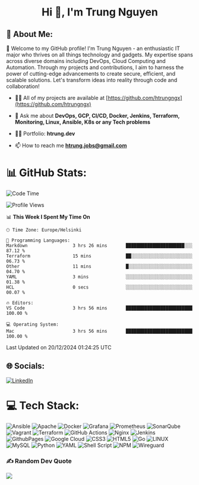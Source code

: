 <h1 align="center">Hi 👋, I'm Trung Nguyen</h1>

## 💫 About Me:
👋 Welcome to my GitHub profile! I'm Trung Nguyen - an enthusiastic IT major who thrives on all things technology and gadgets. My expertise spans across diverse domains including DevOps, Cloud Computing and Automation. Through my projects and contributions, I aim to harness the power of cutting-edge advancements to create secure, efficient, and scalable solutions. Let's transform ideas into reality through code and collaboration!<br>


- 👨‍💻 All of my projects are available at [https://github.com/htrungngx](https://github.com/htrungngx)

- 💬 Ask me about **DevOps, GCP, CI/CD, Docker, Jenkins, Terraform, Monitoring, Linux, Ansible, K8s or any Tech problems**

- 👨‍💻 Portfolio: **htrung.dev**

- 📫 How to reach me **htrung.jobs@gmail.com** 


# 📊 GitHub Stats:
<!--START_SECTION:waka-->
![Code Time](http://img.shields.io/badge/Code%20Time-234%20hrs%205%20mins-blue)

![Profile Views](http://img.shields.io/badge/Profile%20Views-0-blue)

📊 **This Week I Spent My Time On** 

```text
🕑︎ Time Zone: Europe/Helsinki

💬 Programming Languages: 
Markdown                 3 hrs 26 mins       ██████████████████████░░░   87.12 % 
Terraform                15 mins             ██░░░░░░░░░░░░░░░░░░░░░░░   06.73 % 
Other                    11 mins             █░░░░░░░░░░░░░░░░░░░░░░░░   04.70 % 
YAML                     3 mins              ░░░░░░░░░░░░░░░░░░░░░░░░░   01.38 % 
HCL                      0 secs              ░░░░░░░░░░░░░░░░░░░░░░░░░   00.07 % 

🔥 Editors: 
VS Code                  3 hrs 56 mins       █████████████████████████   100.00 % 

💻 Operating System: 
Mac                      3 hrs 56 mins       █████████████████████████   100.00 % 
```


 Last Updated on 20/12/2024 01:24:25 UTC
<!--END_SECTION:waka-->


## 🌐 Socials:
[![LinkedIn](https://img.shields.io/badge/LinkedIn-%230077B5.svg?logo=linkedin&logoColor=white)](https://linkedin.com/in/hoangtrungcva) 

# 💻 Tech Stack:
![Ansible](https://img.shields.io/badge/ansible-%231A1918.svg?style=flat-square&logo=ansible&logoColor=white) ![Apache](https://img.shields.io/badge/apache-%23D42029.svg?style=flat-square&logo=apache&logoColor=white) ![Docker](https://img.shields.io/badge/docker-%230db7ed.svg?style=flat-square&logo=docker&logoColor=white) ![Grafana](https://img.shields.io/badge/grafana-%23F46800.svg?style=flat-square&logo=grafana&logoColor=white) ![Prometheus](https://img.shields.io/badge/Prometheus-E6522C?style=flat-square&logo=Prometheus&logoColor=white) ![SonarQube](https://img.shields.io/badge/SonarQube-black?style=flat-square&logo=sonarqube&logoColor=4E9BCD) ![Vagrant](https://img.shields.io/badge/vagrant-%231563FF.svg?style=flat-square&logo=vagrant&logoColor=white) ![Terraform](https://img.shields.io/badge/terraform-%235835CC.svg?style=flat-square&logo=terraform&logoColor=white) ![GitHub Actions](https://img.shields.io/badge/github%20actions-%232671E5.svg?style=flat-square&logo=githubactions&logoColor=white) ![Nginx](https://img.shields.io/badge/nginx-%23009639.svg?style=flat-square&logo=nginx&logoColor=white) ![Jenkins](https://img.shields.io/badge/jenkins-%232C5263.svg?style=flat-square&logo=jenkins&logoColor=white) ![GithubPages](https://img.shields.io/badge/github%20pages-121013?style=flat-square&logo=github&logoColor=white) ![Google Cloud](https://img.shields.io/badge/GoogleCloud-%234285F4.svg?style=flat-square&logo=google-cloud&logoColor=white) ![CSS3](https://img.shields.io/badge/css3-%231572B6.svg?style=flat-square&logo=css3&logoColor=white) ![HTML5](https://img.shields.io/badge/html5-%23E34F26.svg?style=flat-square&logo=html5&logoColor=white) ![Go](https://img.shields.io/badge/go-%2300ADD8.svg?style=flat-square&logo=go&logoColor=white) ![LINUX](https://img.shields.io/badge/Linux-FCC624?style=flat-square&logo=linux&logoColor=black) ![MySQL](https://img.shields.io/badge/mysql-%2300f.svg?style=flat-square&logo=mysql&logoColor=white) ![Python](https://img.shields.io/badge/python-3670A0?style=flat-square&logo=python&logoColor=ffdd54) ![YAML](https://img.shields.io/badge/yaml-%23ffffff.svg?style=flat-square&logo=yaml&logoColor=151515) ![Shell Script](https://img.shields.io/badge/shell_script-%23121011.svg?style=flat-square&logo=gnu-bash&logoColor=white) ![NPM](https://img.shields.io/badge/NPM-%23CB3837.svg?style=flat-square&logo=npm&logoColor=white) ![Wireguard](https://img.shields.io/badge/wireguard-%2388171A.svg?style=flat-square&logo=wireguard&logoColor=white)

### ✍️ Random Dev Quote
![](https://quotes-github-readme.vercel.app/api?type=horizontal&theme=tokyonight)

